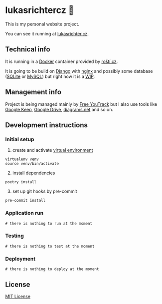 # lukasrichtercz 👨
This is my personal website project.
  
You can see it running at [lukasrichter.cz](https://www.lukasrichter.cz).

## Technical info
It is running in a [Docker](https://docs.docker.com/get-started/overview/) container provided by [roští.cz](https://rosti.cz/).

It is going to be build on [Django](https://www.djangoproject.com/) with [nginx](https://nginx.org/en/) and possibly some
database ([SQLite](https://www.sqlite.org/index.html) or [MySQL](https://www.mysql.com/)) but right now it is a [WIP](https://www.dictionary.com/browse/wip).

## Management info
Project is being managed mainly by [Free YouTrack](https://www.jetbrains.com/youtrack/download/get_youtrack.html#section=incloud)
but I also use tools like [Google Keep](https://www.google.com/keep/), [Google Drive](https://www.google.com/drive/),
[diagrams.net](https://www.diagrams.net/) and so on. 

## Development instructions
### <Guideline>

### Initial setup
1) create and activate [virtual environment](https://pypi.org/project/virtualenv/)
```commandline
virtualenv venv
source venv/bin/activate
```
2) install dependencies
```commandline
poetry install
```
3) set up git hooks by pre-commit
```commandline
pre-commit install
```
### Application run
```commandline
# there is nothing to run at the moment
```

### Testing
```commandline
# there is nothing to test at the moment
```

### Deployment
```commandline
# there is nothing to deploy at the moment
```

## License
[MIT License](LICENSE)